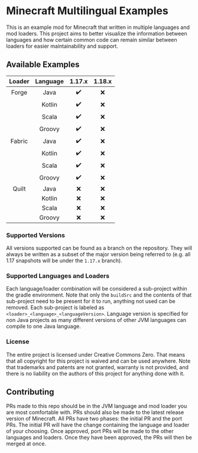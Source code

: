 # Minecraft Multilingual Examples

This is an example mod for Minecraft that written in multiple languages and mod loaders. This project aims to better visualize the information between languages and how certain common code can remain similar between loaders for easier maintainability and support.

## Available Examples

| Loader | Language | 1.17.x | 1.18.x |
| :---:  |   :---:  | :---:  |  :---: |
| Forge  |   Java   |   ✔️   |   ❌  |
|        |  Kotlin  |   ✔️   |   ❌  |
|        |  Scala   |   ✔️   |   ❌  |
|        |  Groovy  |   ✔️   |   ❌  |
| Fabric |   Java   |   ✔️   |   ❌  |
|        |  Kotlin  |   ✔️   |   ❌  |
|        |  Scala   |   ✔️   |   ❌  |
|        |  Groovy  |   ✔️   |   ❌  |
| Quilt  |   Java   |   ❌   |   ❌  |
|        |  Kotlin  |   ❌   |   ❌  |
|        |  Scala   |   ❌   |   ❌  |
|        |  Groovy  |   ❌   |   ❌  |

### Supported Versions

All versions supported can be found as a branch on the repository. They will always be written as a subset of the major version being referred to (e.g. all 1.17 snapshots will be under the `1.17.x` branch).

### Supported Languages and Loaders

Each language/loader combination will be considered a sub-project within the gradle environment. Note that only the `buildSrc` and the contents of that sub-project need to be present for it to run, anything not used can be removed. Each sub-project is labeled as `<loader>_<language>_<languageVersion>`. Language version is specified for non Java projects as many different versions of other JVM languages can compile to one Java language.

### License

The entire project is licensed under Creative Commons Zero. That means that all copyright for this project is waived and can be used anywhere. Note that trademarks and patents are not granted, warranty is not provided, and there is no liability on the authors of this project for anything done with it.

## Contributing

PRs made to this repo should be in the JVM language and mod loader you are most comfortable with. PRs should also be made to the latest release version of Minecraft. All PRs have two phases: the initial PR and the port PRs. The initial PR will have the change containing the language and loader of your choosing. Once approved, port PRs will be made to the other languages and loaders. Once they have been approved, the PRs will then be merged at once.
